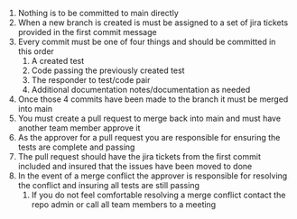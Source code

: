1. Nothing is to be committed to main directly
2. When a new branch is created is must be assigned to a set of jira tickets provided in the first commit message
3. Every commit must be one of four things and should be committed in this order
	1. A created test
	2. Code passing the previously created test
	3. The responder to test/code pair
	4. Additional documentation notes/documentation as needed
4. Once those 4 commits have been made to the branch it must be merged into main
5. You must create a pull request to merge back into main and must have another team member approve it
6. As the approver for a pull request you are responsible for ensuring the tests are complete and passing
7. The pull request should have the jira tickets from the first commit included and insured that the issues have been moved to done
8. In the event of a merge conflict the approver is responsible for resolving the conflict and insuring all tests are still passing
	1. If you do not feel comfortable resolving a merge conflict contact the repo admin or call all team members to a meeting